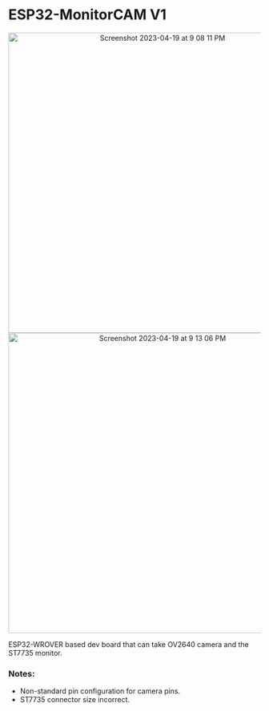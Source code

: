 # ESP32-MonitorCAM V1
<p align = "center">
<img width="600" alt="Screenshot 2023-04-19 at 9 08 11 PM" src="https://user-images.githubusercontent.com/47085728/233163355-9d362055-a85c-4d1c-bb0d-d81dce5e7363.png">
<img width="600" alt="Screenshot 2023-04-19 at 9 13 06 PM" src="https://user-images.githubusercontent.com/47085728/233163678-f4c33373-52ad-4c07-8abb-663742ab2d9f.png">
</p>


ESP32-WROVER based dev board that can take OV2640 camera and the ST7735 monitor.

### Notes:
- Non-standard pin configuration for camera pins.
- ST7735 connector size incorrect.
